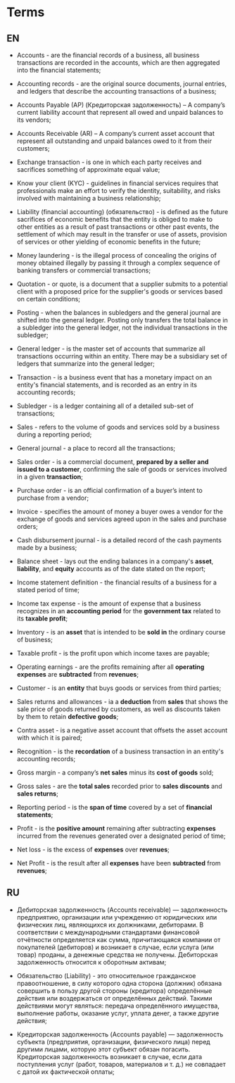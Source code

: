 # Terms

## EN

- Accounts - are the financial records of a business, all business transactions are recorded in the accounts, which are then aggregated into the financial statements;

- Accounting records - are the original source documents, journal entries, and ledgers that describe the accounting transactions of a business;

- Accounts Payable (AP) (Кредиторская задолженность) – A company’s current liability account that represent all owed and unpaid balances to its vendors;
- Accounts Receivable (AR) – A company’s current asset account that represent all outstanding and unpaid balances owed to it from their customers;

- Exchange transaction - is one in which each party receives and sacrifices something of approximate equal value;

- Know your client (KYC) - guidelines in financial services requires that professionals make an effort to verify the identity, suitability, and risks involved with maintaining 
a business relationship;

- Liability (financial accounting) (обязательство) - is defined as the future sacrifices of economic benefits that the entity is obliged to make to other entities as a result of past 
transactions or other past events, the settlement of which may result in the transfer or use of assets, provision of services or other yielding of economic benefits in the future;

- Money laundering - is the illegal process of concealing the origins of money obtained illegally by passing it through a complex sequence of banking transfers or commercial transactions;

- Quotation - or quote, is a document that a supplier submits to a potential client with a proposed price for the supplier's goods or services based on certain conditions;

- Posting - when the balances in subledgers and the general journal are shifted into the general ledger. Posting only transfers the total balance in a subledger into the 
general ledger, not the individual transactions in the subledger;

- General ledger - is the master set of accounts that summarize all transactions occurring within an entity. There may be a subsidiary set of ledgers that summarize into the 
general ledger;

- Transaction - is a business event that has a monetary impact on an entity's financial statements, and is recorded as an entry in its accounting records;

- Subledger - is a ledger containing all of a detailed sub-set of transactions;

- Sales - refers to the volume of goods and services sold by a business during a reporting period;

- General journal - a place to record all the transactions;

- Sales order - is a commercial document, **prepared by a seller and issued to a customer**, confirming the sale of goods or services involved in a given **transaction**;

- Purchase order - is an official confirmation of a buyer’s intent to purchase from a vendor;

- Invoice - specifies the amount of money a buyer owes a vendor for the exchange of goods and services agreed upon in the sales and purchase orders;

- Cash disbursement journal -  is a detailed record of the cash payments made by a business;

- Balance sheet - lays out the ending balances in a company's **asset**, **liability**, and **equity** accounts as of the date stated on the report;

- Income statement definition - the financial results of a business for a stated period of time;

- Income tax expense - is the amount of expense that a business recognizes in an **accounting period** for the **government tax** related to its **taxable profit**;

- Inventory - is an **asset** that is intended to be **sold in** the ordinary course of business;

- Taxable profit - is the profit upon which income taxes are payable;

- Operating earnings - are the profits remaining after all **operating expenses** are **subtracted** from **revenues**;

- Customer - is an **entity** that buys goods or services from third parties;

- Sales returns and allowances - ia a **deduction** from **sales** that shows the sale price of goods returned by customers, as well as discounts taken by them to retain
  **defective goods**;

- Contra asset - is a negative asset account that offsets the asset account with which it is paired;

- Recognition - is the **recordation** of a business transaction in an entity's accounting records;

- Gross margin - a company’s **net sales** minus its **cost of goods** sold;

- Gross sales - are the **total sales** recorded prior to **sales discounts** and **sales returns**;

- Reporting period - is the **span of time** covered by a set of **financial statements**;

- Profit - is the **positive amount** remaining after subtracting **expenses** incurred from the revenues generated over a designated period of time;

- Net loss - is the excess of **expenses** over **revenues**;

- Net Profit - is the result after all **expenses** have been **subtracted** from **revenues**;

## RU

- Дебиторская задолженность (Accounts receivable) — задолженность предприятию, организации или учреждению от юридических или физических лиц, являющихся их должниками, дебиторами. 
В соответствии с международными стандартами финансовой отчётности определяется как сумма, причитающаяся компании от покупателей (дебиторов) и возникает в случае, если услуга (или товар) 
проданы, а денежные средства не получены. Дебиторская задолженность относится к оборотным активам;

- Обязательство (Liability) - это относительное гражданское правоотношение, в силу которого одна сторона (должник) обязана совершить в пользу другой стороны (кредитора) определённые действия или 
воздержаться от определённых действий. Такими действиями могут являться: передача определённого имущества, выполнение работы, оказание услуг, уплата денег, а также другие действия;

- Кредиторская задолженность (Accounts payable) — задолженность субъекта (предприятия, организации, физического лица) перед другими лицами, которую этот субъект обязан погасить. 
Кредиторская задолженность возникает в случае, если дата поступления услуг (работ, товаров, материалов и т. д.) не совпадает с датой их фактической оплаты;







